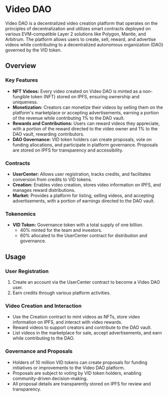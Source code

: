 # Video DAO

Video DAO is a decentralized video creation platform that operates on the principles of decentralization and utilizes smart contracts deployed on various EVM-compatible Layer 2 solutions like Polygon, Mantle, and Arbitrum. The platform allows users to create, sell, reward, and advertise videos while contributing to a decentralized autonomous organization (DAO) governed by the VID token.

## Overview

### Key Features

- **NFT Videos:** Every video created on Video DAO is minted as a non-fungible token (NFT) stored on IPFS, ensuring ownership and uniqueness.
- **Monetization:** Creators can monetize their videos by selling them on the platform's marketplace or accepting advertisements, earning a portion of the revenue while contributing 1% to the DAO vault.
- **Rewards and Contributions:** Users can reward videos they appreciate, with a portion of the reward directed to the video owner and 1% to the DAO vault, rewarding contributors.
- **DAO Governance:** VID token holders can create proposals, vote on funding allocations, and participate in platform governance. Proposals are stored on IPFS for transparency and accessibility.

### Contracts

- **UserCenter:** Allows user registration, tracks credits, and facilitates conversion from credits to VID tokens.
- **Creation:** Enables video creation, stores video information on IPFS, and manages reward distributions.
- **Market:** Provides a platform for listing, selling videos, and accepting advertisements, with a portion of earnings directed to the DAO vault.

### Tokenomics

- **VID Token:** Governance token with a total supply of one billion.
  - 40% minted for the team and investors.
  - 60% allocated to the UserCenter contract for distribution and governance.

## Usage

### User Registration

1. Create an account via the UserCenter contract to become a Video DAO user.
2. Earn credits through various platform activities.

### Video Creation and Interaction

- Use the Creation contract to mint videos as NFTs, store video information on IPFS, and interact with video rewards.
- Reward videos to support creators and contribute to the DAO vault.
- List videos in the marketplace for sale, accept advertisements, and earn while contributing to the DAO.

### Governance and Proposals

- Holders of 10 million VID tokens can create proposals for funding initiatives or improvements to the Video DAO platform.
- Proposals are subject to voting by VID token holders, enabling community-driven decision-making.
- All proposal details are transparently stored on IPFS for review and transparency.

